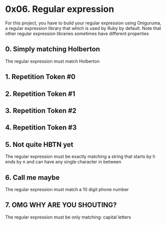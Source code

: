 # 0x06. Regular expression
For this project, you have to build your regular expression using Oniguruma, a regular expression library that which is used by Ruby by default. Note that other regular expression libraries sometimes have different properties
## 0. Simply matching Holberton
The regular expression must match Holberton
## 1. Repetition Token #0
## 2. Repetition Token #1
## 3. Repetition Token #2
## 4. Repetition Token #3
## 5. Not quite HBTN yet
The regular expression must be exactly matching a string that starts by h ends by n and can have any single character in between
## 6. Call me maybe
The regular expression must match a 10 digit phone number
## 7. OMG WHY ARE YOU SHOUTING?
The regular expression must be only matching: capital letters

